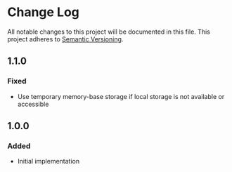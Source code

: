 # Change Log
All notable changes to this project will be documented in this file.
This project adheres to [Semantic Versioning](http://semver.org/).

## 1.1.0
### Fixed
- Use temporary memory-base storage if local storage is not available or accessible

## 1.0.0
### Added
- Initial implementation
